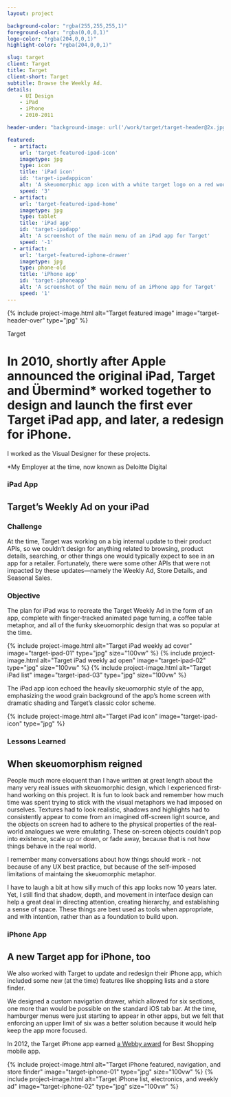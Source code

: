 ```yaml
---
layout: project

background-color: "rgba(255,255,255,1)"
foreground-color: "rgba(0,0,0,1)"
logo-color: "rgba(204,0,0,1)"
highlight-color: "rgba(204,0,0,1)"

slug: target
client: Target
title: Target
client-short: Target
subtitle: Browse the Weekly Ad.
details:
    - UI Design
    - iPad
    - iPhone
    - 2010-2011

header-under: "background-image: url('/work/target/target-header@2x.jpg')"

featured: 
  - artifact: 
    url: 'target-featured-ipad-icon'
    imagetype: jpg
    type: icon
    title: 'iPad icon'
    id: 'target-ipadappicon'
    alt: 'A skeuomorphic app icon with a white target logo on a red wood texture background.'
    speed: '3'
  - artifact: 
    url: 'target-featured-ipad-home'
    imagetype: jpg
    type: tablet
    title: 'iPad app'
    id: 'target-ipadapp'
    alt: 'A screenshot of the main menu of an iPad app for Target'
    speed: '-1'
  - artifact: 
    url: 'target-featured-iphone-drawer'
    imagetype: jpg
    type: phone-old
    title: 'iPhone app'
    id: 'target-iphoneapp'
    alt: 'A screenshot of the main menu of an iPhone app for Target'
    speed: '1'
---
```

<div class="container project-container">
<div class="header-over">
    {% include project-image.html alt="Target featured image" image="target-header-over" type="jpg" %}
</div>
<div class="grid-row project-intro grid">
    <div class="grid-row-headline">
    <p>Target</p>
    <h1>In 2010, shortly after Apple announced the original iPad, Target and Übermind* worked together to design and launch the first ever Target iPad app, and later, a redesign for&nbsp;iPhone.</h1>
    <p>I worked as the Visual Designer for these projects.</p>
    <p class="caption">*My Employer at the time, now known as Deloitte Digital</p>
    </div>
</div>

<div class="grid-row grid">
    <div class="grid-row-copy">
        <h3>iPad App</h3>
        <h2>Target’s Weekly Ad on your iPad</h2>
        <h3>Challenge</h3>
        <p>At the time, Target was working on a big internal update to their product APIs, so we couldn’t design for anything related to browsing, product details, searching, or other things one would typically expect to see in an app for a retailer. Fortunately, there were some other APIs that were not impacted by these updates—namely the Weekly Ad, Store Details, and Seasonal Sales.</p>
        <h3>Objective</h3>
        <p>The plan for iPad was to recreate the Target Weekly Ad in the form of an app, complete with finger-tracked animated page turning, a coffee table metaphor, and all of the funky skeuomorphic design that was so popular at the time.</p>
    </div>
</div>

<div class="full-width">
    {% include project-image.html alt="Target iPad weekly ad cover" image="target-ipad-01" type="jpg" size="100vw" %}
    {% include project-image.html alt="Target iPad weekly ad open" image="target-ipad-02" type="jpg" size="100vw" %}
    {% include project-image.html alt="Target iPad list" image="target-ipad-03" type="jpg" size="100vw" %}
</div>

<div class="grid-row grid">
    <!-- <div class="grid-row-label"><h3>iPad App Icon</h3></div> -->
    <div class="grid-row-copy">
        <p>The iPad app icon echoed the heavily skeuomorphic style of the app, emphasizing the wood grain background of the app’s home screen with dramatic shading and Target’s classic color scheme.</p>
        <p>{% include project-image.html alt="Target iPad icon" image="target-ipad-icon" type="jpg" %}</p>
    </div>
</div>

<div class="grid-row grid">
    <div class="grid-row-copy">
        <h3>Lessons Learned</h3>
        <h2>When skeuomorphism reigned</h2>
        <p>People much more eloquent than I have written at great length about the many very real issues with skeuomorphic design, which I experienced first-hand working on this project. It is fun to look back and remember how much time was spent trying to stick with the visual metaphors we had imposed on ourselves. Textures had to look realistic, shadows and highlights had to consistently appear to come from an imagined off-screen light source, and the objects on screen had to adhere to the physical properties of the real-world analogues we were emulating. These on-screen objects couldn’t pop into existence, scale up or down, or fade away, because that is not how things behave in the real world.</p>
        <p>I remember many conversations about how things should work - not because of any UX best practice, but because of the self-imposed limitations of maintaing the skeuomorphic metaphor.</p>
        <p>I have to laugh a bit at how silly much of this app looks now 10 years later. Yet, I still find that shadow, depth, and movement in interface design can help a great deal in directing attention, creating hierarchy, and establishing a sense of space. These things are best used as tools when appropriate, and with intention, rather than as a foundation to build upon.</p>
    </div>
</div>

<div class="grid-row grid">
    <div class="grid-row-copy">
        <h3>iPhone App</h3>
        <h2>A new Target app for iPhone, too</h2>
        <p>We also worked with Target to update and redesign their iPhone app, which included some new (at the time) features like shopping lists and a store finder. </p>
        <p>We designed a custom navigation drawer, which allowed for six sections, one more than would be possible on the standard iOS tab bar. At the time, hamburger menus were just starting to appear in other apps, but we felt that enforcing an upper limit of six was a better solution because it would help keep the app more focused.</p>
        <p>In 2012, the Target iPhone app earned <a href="https://www.webbyawards.com/press/press-releases/the-16th-annual-webby-awards-winners-announced-2/">a Webby award</a> for Best Shopping mobile app.</p>
    </div>
</div>

<div class="full-width mb-6 mobile-slide">
    {% include project-image.html alt="Target iPhone featured, navigation, and store finder" image="target-iphone-01" type="jpg" size="100vw" %}
    {% include project-image.html alt="Target iPhone list, electronics, and weekly ad" image="target-iphone-02" type="jpg" size="100vw" %}
</div>

</div>